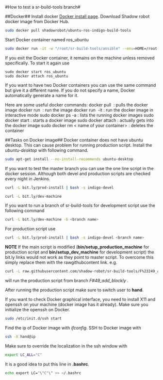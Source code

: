 #How to test a sr-build-tools branch#

##Docker##
Install docker [Docker install page](https://docs.docker.com/linux/step_one/).
Download Shadow robot docker image from Docker Hub.
```bash
sudo docker pull shadowrobot/ubuntu-ros-indigo-build-tools
```

Start Docker container named ros_ubuntu

```bash
sudo docker run -it -w "/root/sr-build-tools/ansible" --env=HOME=/root --name "ros_ubuntu" -v $HOME:/host:rw "shadowrobot/ubuntu-ros-indigo-build-tools" bash
```
If you exit the Docker container, it remains on the machine unless removed specifically.
To start it again use
```
sudo docker start ros_ubuntu
sudo docker attach ros_ubuntu
```
If you want to have two Docker containers you can use the same command but give it a different name.
If you do not specify a name, Docker automatically generate a name for it.

Here are some useful docker commands:
docker pull <image name> : pulls the docker image
docker run <image name> : run the image
docker run <image name> -it : run the docker image in interactive mode
sudo docker ps -a : lists the running docker images
sudo docker start <name of your container> : starts a docker image
sudo docker attach <name of your container> : actually gets into the docker image
sudo docker rm < name of your container> : deletes the container

##Tasks on Docker image##
Docker container does not have ubuntu desktop. This can cause problem for running production script.
Install the *ubuntu-desktop* with following command.
```bash
sudo apt-get install --no-install-recommends ubuntu-desktop
```

If you want to test the master branch you can use the one line script in the docker session.
Although both devel and production scripts are checked every night in Jenkins.
```bash
curl -L bit.ly/prod-install | bash -s indigo-devel
```

```bash
curl -L bit.ly/dev-machine 
```

If you want to run a branch of sr-build-tools for development script use the following command
```bash
curl -L bit.ly/dev-machine -b <branch name> 
```

For production script use
```bash
curl -L bit.ly/prod-install | bash -s indigo-devel <branch name>
```

**NOTE** If the main script is modified (**bin/setup_production_machine** for production script and  **bin/setup_dev_machine** for development script) the bit.ly links would not work as they point to master script.
 To overcome this simply replace them with the rawgithubcontent link.
e.g. 
```bash
curl -L raw.githubusercontent.com/shadow-robot/sr-build-tools/F%23249_add_blockly/bin/setup_dev_machine | bash -s indigo-devel F#49_add_blockly
```
will run the production script from branch *F#49_add_blockly* .

After running the production script make sure to switch user to **hand**. 

If you want to check Docker graphical interface, you need to install X11 and openssh on your machine (docker image has it already).
Make sure you initialize the openssh on Docker.
```bash
sudo /etc/init.d/ssh start
```
Find the ip of Docker image with *ifconfig*.
SSH to Docker image with 
```bash
ssh -X hand@ip
```

Make sure to override the localization in the ssh window with 
```bash
export LC_ALL="C"
```
It is a good idea to put this line in **.bashrc**.
```bash
echo export LC="\"C"\" >> ~/.bashrc
```

